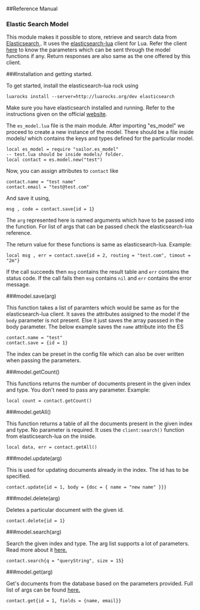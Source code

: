 ##Reference Manual
### Elastic Search Model

This module makes it possible to store, retrieve and search data from <a href = "https://www.elastic.co/downloads/elasticsearch">Elasticsearch </a>. It uses the <a href = "github.com/dhavalkapil/elasticsearch-lua">elasticsearch-lua</a> client for Lua. Refer the client <a href="http://elasticsearch-lua.readthedocs.io/en/latest/">here</a> to know the parameters which can be sent through the model functions if any. Return responses are also same as the one offered by this client. 

###Installation and getting started.

To get started, install the elasticsearch-lua rock using
	
	luarocks install --server=http://luarocks.org/dev elasticsearch

Make sure you have elasticsearch installed and running. Refer to the instructions given on the official <a href = "https://www.elastic.co/downloads/elasticsearch">website</a>.

The `es_model.lua` file is the main module. After importing "es_model" we proceed to create a new instance of the model. There should be a file inside models/ which contains the keys and types defined for the particular model. 

	local es_model = require "sailor.es_model"
	-- test.lua should be inside models/ folder.
	local contact = es.model.new("test")

Now, you can assign attributes to `contact` like 
	
	contact.name = "test name"
	contact.email = "test@test.com"
And save it using,

	msg , code = contact.save{id = 1}

The `arg` represented here is named arguments which have to be passed into the function. For list of args that can be passed check the elasticsearch-lua reference.

The return value for these functions is same as elasticsearch-lua. 
Example:

	local msg , err = contact.save{id = 2, routing = "test.com", timout = "2m"}

If the call succeeds then `msg` contains the result table and `err` contains the status code.
If the call fails then `msg` contains `nil` and `err` contains the error message.

###model.save(arg) 

This function takes a list of paramters which would be same as for the elasticsearch-lua client. It saves the attributes assigned to the model if the `body` parameter is not present. Else it just saves the array passsed in the body parameter. The below example saves the `name` attribute into the ES
	
	contact.name = "test"
	contact.save = {id = 1}

The index can be preset in the config file which can also be over written when passing the parameters.

###model.getCount()

This functions returns the number of documents present in the given index and type. You don't need to pass any parameter. 
Example:

	local count = contact.getCount()

###model.getAll()

This function returns a table of all the documents present in the given index and type. No parameter is required. It uses the `client:search()` function from elasticsearch-lua on the inside. 

	local data, err = contact.getAll()

###model.update(arg)

This is used for updating documents already in the index. The id has to be specified.

	contact.update{id = 1, body = {doc = { name = "new name" }}}

###model.delete(arg)

Deletes a particular document with the given id. 

	contact.delete{id = 1}

###model.search(arg)

Search the given index and type. The arg list supports a lot of parameters. Read more about it <a href="https://dhavalkapil.com/elasticsearch-lua/docs/classes/Client.html#Client:search">here.</a> 
	
	contact.search{q = "queryString", size = 15}

###model.get(arg)
	
Get's documents from the database based on the parameters provided. Full list of args can be found <a href="https://dhavalkapil.com/elasticsearch-lua/docs/classes/Client.html#Client:get">here.</a>

	contact.get{id = 1, fields = {name, email}}

